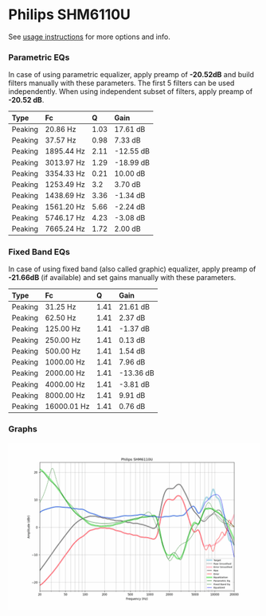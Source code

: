 # Philips SHM6110U
See [usage instructions](https://github.com/jaakkopasanen/AutoEq#usage) for more options and info.

### Parametric EQs
In case of using parametric equalizer, apply preamp of **-20.52dB** and build filters manually
with these parameters. The first 5 filters can be used independently.
When using independent subset of filters, apply preamp of **-20.52 dB**.

| Type    | Fc         |    Q | Gain      |
|:--------|:-----------|:-----|:----------|
| Peaking | 20.86 Hz   | 1.03 | 17.61 dB  |
| Peaking | 37.57 Hz   | 0.98 | 7.33 dB   |
| Peaking | 1895.44 Hz | 2.11 | -12.55 dB |
| Peaking | 3013.97 Hz | 1.29 | -18.99 dB |
| Peaking | 3354.33 Hz | 0.21 | 10.00 dB  |
| Peaking | 1253.49 Hz | 3.2  | 3.70 dB   |
| Peaking | 1438.69 Hz | 3.36 | -1.34 dB  |
| Peaking | 1561.20 Hz | 5.66 | -2.24 dB  |
| Peaking | 5746.17 Hz | 4.23 | -3.08 dB  |
| Peaking | 7665.24 Hz | 1.72 | 2.00 dB   |

### Fixed Band EQs
In case of using fixed band (also called graphic) equalizer, apply preamp of **-21.66dB**
(if available) and set gains manually with these parameters.

| Type    | Fc          |    Q | Gain      |
|:--------|:------------|:-----|:----------|
| Peaking | 31.25 Hz    | 1.41 | 21.61 dB  |
| Peaking | 62.50 Hz    | 1.41 | 2.37 dB   |
| Peaking | 125.00 Hz   | 1.41 | -1.37 dB  |
| Peaking | 250.00 Hz   | 1.41 | 0.13 dB   |
| Peaking | 500.00 Hz   | 1.41 | 1.54 dB   |
| Peaking | 1000.00 Hz  | 1.41 | 7.96 dB   |
| Peaking | 2000.00 Hz  | 1.41 | -13.36 dB |
| Peaking | 4000.00 Hz  | 1.41 | -3.81 dB  |
| Peaking | 8000.00 Hz  | 1.41 | 9.91 dB   |
| Peaking | 16000.01 Hz | 1.41 | 0.76 dB   |

### Graphs
![](./Philips%20SHM6110U.png)